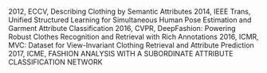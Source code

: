 2012, ECCV, Describing Clothing by Semantic Attributes
2014, IEEE Trans, Unified Structured Learning for Simultaneous Human Pose Estimation and Garment Attribute Classification
2016, CVPR, DeepFashion: Powering Robust Clothes Recognition and Retrieval with Rich Annotations
2016, ICMR, MVC: Dataset for View-Invariant Clothing Retrieval and Attribute Prediction
2017, ICME, FASHION ANALYSIS WITH A SUBORDINATE ATTRIBUTE CLASSIFICATION NETWORK
